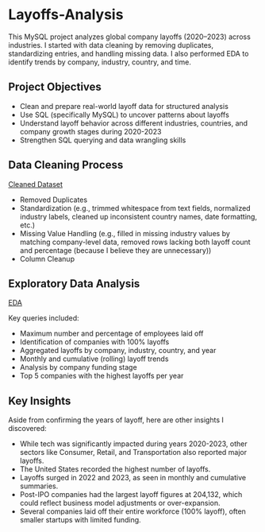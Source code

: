 # Layoffs-Analysis
This MySQL project analyzes global company layoffs (2020–2023) across industries. I started with data cleaning by removing duplicates, standardizing entries, and handling missing data. I also performed EDA to identify trends by company, industry, country, and time.

## Project Objectives
- Clean and prepare real-world layoff data for structured analysis
- Use SQL (specifically MySQL) to uncover patterns about layoffs
- Understand layoff behavior across different industries, countries, and company growth stages during 2020-2023
- Strengthen SQL querying and data wrangling skills

## Data Cleaning Process
<a href="https://github.com/yeniyen123/Layoffs-Analysis/blob/main/Layoffs_CleanedData.sql">Cleaned Dataset</a>
- Removed Duplicates
- Standardization (e.g., trimmed whitespace from text fields, normalized industry labels, cleaned up inconsistent country names, date formatting, etc.)
- Missing Value Handling (e.g., filled in missing industry values by matching company-level data, removed rows lacking both layoff count and percentage (because I believe they are unnecessary))
- Column Cleanup

## Exploratory Data Analysis
<a href="https://github.com/yeniyen123/Layoffs-Analysis/blob/main/Layoffs_ExploratoryDataAnalysis.sql">EDA</a>

Key queries included: 
- Maximum number and percentage of employees laid off
- Identification of companies with 100% layoffs
- Aggregated layoffs by company, industry, country, and year
- Monthly and cumulative (rolling) layoff trends
- Analysis by company funding stage
- Top 5 companies with the highest layoffs per year

## Key Insights
Aside from confirming the years of layoff, here are other insights I discovered:
- While tech was significantly impacted during years 2020-2023, other sectors like Consumer, Retail, and Transportation also reported major layoffs.
- The United States recorded the highest number of layoffs.
- Layoffs surged in 2022 and 2023, as seen in monthly and cumulative summaries.
- Post-IPO companies had the largest layoff figures at 204,132, which could reflect business model adjustments or over-expansion.
- Several companies laid off their entire workforce (100% layoff), often smaller startups with limited funding.

